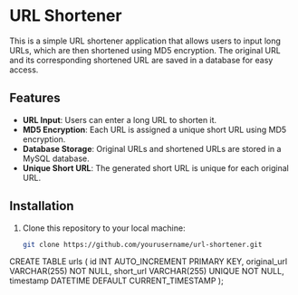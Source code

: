 # URL Shortener

This is a simple URL shortener application that allows users to input long URLs, which are then shortened using MD5 encryption. The original URL and its corresponding shortened URL are saved in a database for easy access.

## Features
- **URL Input**: Users can enter a long URL to shorten it.
- **MD5 Encryption**: Each URL is assigned a unique short URL using MD5 encryption.
- **Database Storage**: Original URLs and shortened URLs are stored in a MySQL database.
- **Unique Short URL**: The generated short URL is unique for each original URL.

## Installation

1. Clone this repository to your local machine:

   ```bash
   git clone https://github.com/yourusername/url-shortener.git


CREATE TABLE urls (
    id INT AUTO_INCREMENT PRIMARY KEY,
    original_url VARCHAR(255) NOT NULL,
    short_url VARCHAR(255) UNIQUE NOT NULL,
    timestamp DATETIME DEFAULT CURRENT_TIMESTAMP
);
